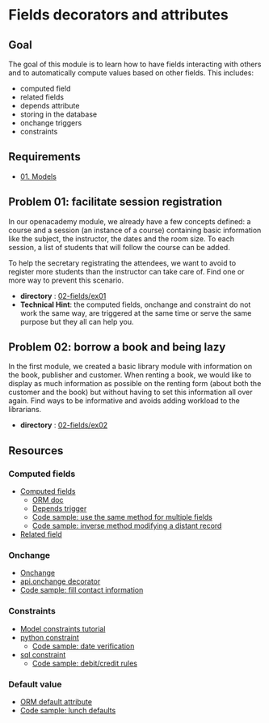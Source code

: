 # Fields decorators and attributes

## Goal

The goal of this module is to learn how to have fields interacting with others
and to automatically compute values based on other fields. This includes:

* computed field
* related fields
* depends attribute
* storing in the database
* onchange triggers
* constraints

## Requirements

* [01. Models](../01-models/)

## Problem 01: facilitate session registration

In our openacademy module, we already have a few concepts defined: a course and
a session (an instance of a course) containing basic information like the subject,
the instructor, the dates and the room size. To each session, a list of students
that will follow the course can be added.

To help the secretary registrating the attendees, we want to avoid to register
more students than the instructor can take care of. Find one or more way to
prevent this scenario.

- **directory** : [02-fields/ex01](./ex01/)
- **Technical Hint**: the computed fields, onchange and constraint do not work
  the same way, are triggered at the same time or serve the same purpose but
  they all can help you.

## Problem 02: borrow a book and being lazy

In the first module, we created a basic library module with information on the
book, publisher and customer. When renting a book, we would like to display as
much information as possible on the renting form (about both the customer and
the book) but without having to set this information all over again. Find ways
to be informative and avoids adding workload to the librarians.

- **directory** : [02-fields/ex02](./ex02/)

## Resources

### Computed fields

* [Computed fields](https://www.odoo.com/documentation/9.0/reference/orm.html#computed-fields)
    * [ORM doc](https://www.odoo.com/documentation/9.0/reference/orm.html#field-computed)
    * [Depends trigger](https://www.odoo.com/documentation/9.0/reference/orm.html#openerp.api.depends)
    * [Code sample: use the same method for multiple fields](https://github.com/odoo/odoo/blob/a4378111/addons/point_of_sale/point_of_sale.py#L1485)
    * [Code sample: inverse method modifying a distant record](https://github.com/odoo/odoo/blob/a4378111/addons/delivery/models/delivery_carrier.py#L53)
* [Related field](https://www.odoo.com/documentation/9.0/reference/orm.html#related-fields)

### Onchange

* [Onchange](https://www.odoo.com/documentation/9.0/reference/orm.html#onchange-updating-ui-on-the-fly)
* [api.onchange decorator](https://www.odoo.com/documentation/9.0/reference/orm.html#openerp.api.onchange)
* [Code sample: fill contact information](https://github.com/odoo/odoo/blob/a4378111/addons/hr_recruitment/models/hr_recruitment.py#L244)

### Constraints

* [Model constraints tutorial](https://www.odoo.com/documentation/9.0/howtos/backend.html#model-constraints)
* [python constraint](https://www.odoo.com/documentation/9.0/reference/orm.html#openerp.api.constrains)
    * [Code sample: date verification](https://github.com/odoo/odoo/blob/a4378111/addons/event/models/event.py#L203)
* [sql constraint](https://www.odoo.com/documentation/9.0/reference/orm.html#openerp.models.Model._sql_constraints)
    * [Code sample: debit/credit rules](https://github.com/odoo/odoo/blob/a4378111/addons/account/models/account_move.py#L406)

### Default value

* [ORM default attribute](http://www.odoo.com/documentation/9.0/reference/orm.html#openerp.fields.Field)
* [Code sample: lunch defaults](https://github.com/odoo/odoo/blob/a4378111/addons/lunch/models/lunch.py#L28)
